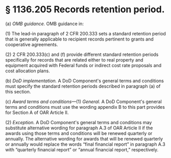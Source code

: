 # § 1136.205   Records retention period.

(a) *OMB guidance.* OMB guidance in:


(1) The lead-in paragraph of 2 CFR 200.333 sets a standard retention period that is generally applicable to recipient records pertinent to grants and cooperative agreements.


(2) 2 CFR 200.333(c) and (f) provide different standard retention periods specifically for records that are related either to real property and equipment acquired with Federal funds or indirect cost rate proposals and cost allocation plans.


(b) *DoD implementation.* A DoD Component's general terms and conditions must specify the standard retention periods described in paragraph (a) of this section.


(c) *Award terms and conditions*—(1) *General.* A DoD Component's general terms and conditions must use the wording appendix B to this part provides for Section A of OAR Article II.


(2) *Exception.* A DoD Component's general terms and conditions may substitute alternative wording for paragraph A.3 of OAR Article II if the awards using those terms and conditions will be renewed quarterly or annually. The alternative wording for awards that will be renewed quarterly or annually would replace the words “final financial report” in paragraph A.3 with “quarterly financial report” or “annual financial report,” respectively.




